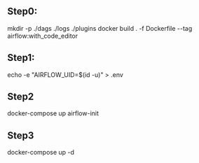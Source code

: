 
## Step0:
mkdir -p ./dags ./logs ./plugins
docker build . -f Dockerfile --tag airflow:with_code_editor

## Step1:

echo -e "AIRFLOW_UID=$(id -u)" > .env

## Step2
docker-compose up airflow-init

## Step3
docker-compose up -d